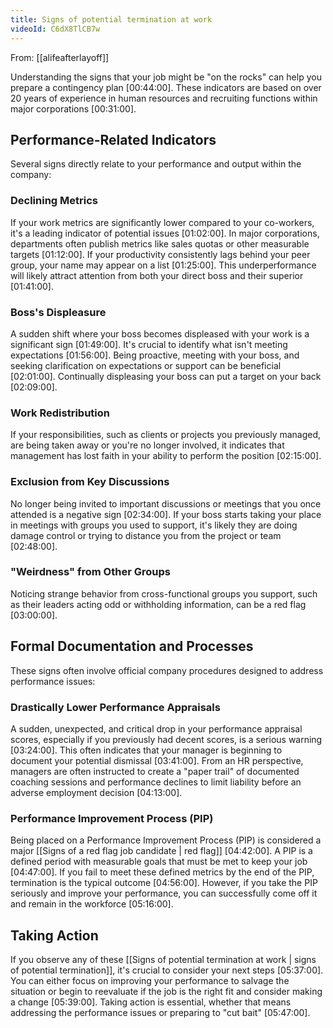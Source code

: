 ```yaml
---
title: Signs of potential termination at work
videoId: C6dX8TlCB7w
---
```


From: [[alifeafterlayoff]] <br/> 

Understanding the signs that your job might be "on the rocks" can help you prepare a contingency plan <a class="yt-timestamp" data-t="00:44:00">[00:44:00]</a>. These indicators are based on over 20 years of experience in human resources and recruiting functions within major corporations <a class="yt-timestamp" data-t="00:31:00">[00:31:00]</a>.

## Performance-Related Indicators

Several signs directly relate to your performance and output within the company:

### Declining Metrics
If your work metrics are significantly lower compared to your co-workers, it's a leading indicator of potential issues <a class="yt-timestamp" data-t="01:02:00">[01:02:00]</a>. In major corporations, departments often publish metrics like sales quotas or other measurable targets <a class="yt-timestamp" data-t="01:12:00">[01:12:00]</a>. If your productivity consistently lags behind your peer group, your name may appear on a list <a class="yt-timestamp" data-t="01:25:00">[01:25:00]</a>. This underperformance will likely attract attention from both your direct boss and their superior <a class="yt-timestamp" data-t="01:41:00">[01:41:00]</a>.

### Boss's Displeasure
A sudden shift where your boss becomes displeased with your work is a significant sign <a class="yt-timestamp" data-t="01:49:00">[01:49:00]</a>. It's crucial to identify what isn't meeting expectations <a class="yt-timestamp" data-t="01:56:00">[01:56:00]</a>. Being proactive, meeting with your boss, and seeking clarification on expectations or support can be beneficial <a class="yt-timestamp" data-t="02:01:00">[02:01:00]</a>. Continually displeasing your boss can put a target on your back <a class="yt-timestamp" data-t="02:09:00">[02:09:00]</a>.

### Work Redistribution
If your responsibilities, such as clients or projects you previously managed, are being taken away or you're no longer involved, it indicates that management has lost faith in your ability to perform the position <a class="yt-timestamp" data-t="02:15:00">[02:15:00]</a>.

### Exclusion from Key Discussions
No longer being invited to important discussions or meetings that you once attended is a negative sign <a class="yt-timestamp" data-t="02:34:00">[02:34:00]</a>. If your boss starts taking your place in meetings with groups you used to support, it's likely they are doing damage control or trying to distance you from the project or team <a class="yt-timestamp" data-t="02:48:00">[02:48:00]</a>.

### "Weirdness" from Other Groups
Noticing strange behavior from cross-functional groups you support, such as their leaders acting odd or withholding information, can be a red flag <a class="yt-timestamp" data-t="03:00:00">[03:00:00]</a>.

## Formal Documentation and Processes

These signs often involve official company procedures designed to address performance issues:

### Drastically Lower Performance Appraisals
A sudden, unexpected, and critical drop in your performance appraisal scores, especially if you previously had decent scores, is a serious warning <a class="yt-timestamp" data-t="03:24:00">[03:24:00]</a>. This often indicates that your manager is beginning to document your potential dismissal <a class="yt-timestamp" data-t="03:41:00">[03:41:00]</a>. From an HR perspective, managers are often instructed to create a "paper trail" of documented coaching sessions and performance declines to limit liability before an adverse employment decision <a class="yt-timestamp" data-t="04:13:00">[04:13:00]</a>.

### Performance Improvement Process (PIP)
Being placed on a Performance Improvement Process (PIP) is considered a major [[Signs of a red flag job candidate | red flag]] <a class="yt-timestamp" data-t="04:42:00">[04:42:00]</a>. A PIP is a defined period with measurable goals that must be met to keep your job <a class="yt-timestamp" data-t="04:47:00">[04:47:00]</a>. If you fail to meet these defined metrics by the end of the PIP, termination is the typical outcome <a class="yt-timestamp" data-t="04:56:00">[04:56:00]</a>. However, if you take the PIP seriously and improve your performance, you can successfully come off it and remain in the workforce <a class="yt-timestamp" data-t="05:16:00">[05:16:00]</a>.

## Taking Action

If you observe any of these [[Signs of potential termination at work | signs of potential termination]], it's crucial to consider your next steps <a class="yt-timestamp" data-t="05:37:00">[05:37:00]</a>. You can either focus on improving your performance to salvage the situation or begin to reevaluate if the job is the right fit and consider making a change <a class="yt-timestamp" data-t="05:39:00">[05:39:00]</a>. Taking action is essential, whether that means addressing the performance issues or preparing to "cut bait" <a class="yt-timestamp" data-t="05:47:00">[05:47:00]</a>.